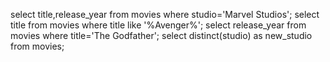 select title,release_year from movies where studio='Marvel Studios';
select title from movies where title like '%Avenger%';
select release_year from movies where title='The Godfather';
select distinct(studio) as new_studio from movies;
